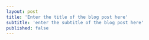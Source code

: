 ```yaml
---
layout: post
title: 'Enter the title of the blog post here'
subtitle: 'enter the subtitle of the blog post here'
published: false
---
```

